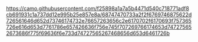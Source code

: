 https://camo.githubusercontent.com/f25898a1a7a5b4471d540c718771adf8cb691931c1a737dd12e995b25e857e8a/68747470733a2f2f6769746875622d726561646d652d73746174732e76657263656c2e6170702f6170693f757365726e616d653d7761786e657426636f756e745f707269766174653d747275652673686f775f69636f6e733d74727565267468656d653d6461726b
